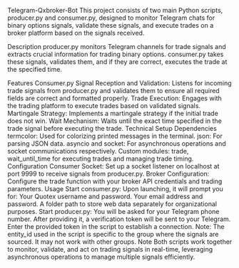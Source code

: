 Telegram-Qxbroker-Bot
This project consists of two main Python scripts, producer.py and consumer.py, designed to monitor Telegram chats for binary options signals, validate these signals, and execute trades on a broker platform based on the signals received.

Description
producer.py monitors Telegram channels for trade signals and extracts crucial information for trading binary options. consumer.py takes these signals, validates them, and if they are correct, executes the trade at the specified time.

Features
Consumer.py
Signal Reception and Validation: Listens for incoming trade signals from producer.py and validates them to ensure all required fields are correct and formatted properly.
Trade Execution: Engages with the trading platform to execute trades based on validated signals.
Martingale Strategy: Implements a martingale strategy if the initial trade does not win.
Wait Mechanism: Waits until the exact time specified in the trade signal before executing the trade.
Technical Setup
Dependencies
termcolor: Used for colorizing printed messages in the terminal.
json: For parsing JSON data.
asyncio and socket: For asynchronous operations and socket communications respectively.
Custom modules: trade, wait_until_time for executing trades and managing trade timing.
Configuration
Consumer Socket: Set up a socket listener on localhost at port 9999 to receive signals from producer.py.
Broker Configuration: Configure the trade function with your broker API credentials and trading parameters.
Usage
Start consumer.py:
Upon launching, it will prompt you for:
Your Quotex username and password.
Your email address and password.
A folder path to store web data separately for organizational purposes.
Start producer.py:
You will be asked for your Telegram phone number.
After providing it, a verification token will be sent to your Telegram.
Enter the provided token in the script to establish a connection.
Note: The entity_id used in the script is specific to the group where the signals are sourced. It may not work with other groups.
Note
Both scripts work together to monitor, validate, and act on trading signals in real-time, leveraging asynchronous operations to manage multiple signals efficiently.

